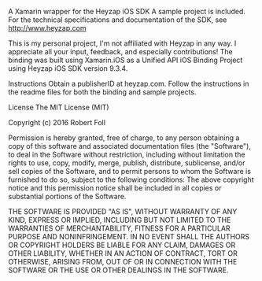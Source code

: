 A Xamarin wrapper for the Heyzap iOS SDK
A sample project is included. For the technical specifications and documentation of the SDK, see http://www.heyzap.com

This is my personal project, I'm not affiliated with Heyzap in any way. I appreciate all your input, feedback, and especially contributions! The binding was built using Xamarin.iOS as a Unified API iOS Binding Project using Heyzap iOS SDK version 9.3.4.

Instructions
Obtain a publisherID at heyzap.com.
Follow the instructions in the readme files for both the binding and sample projects.  

License
The MIT License (MIT)

Copyright (c) 2016 Robert Foll

Permission is hereby granted, free of charge, to any person obtaining a copy of this software and associated documentation files (the "Software"), to deal in the Software without restriction, including without limitation the rights to use, copy, modify, merge, publish, distribute, sublicense, and/or sell copies of the Software, and to permit persons to whom the Software is furnished to do so, subject to the following conditions: The above copyright notice and this permission notice shall be included in all copies or substantial portions of the Software.

THE SOFTWARE IS PROVIDED "AS IS", WITHOUT WARRANTY OF ANY KIND, EXPRESS OR IMPLIED, INCLUDING BUT NOT LIMITED TO THE WARRANTIES OF MERCHANTABILITY, FITNESS FOR A PARTICULAR PURPOSE AND NONINFRINGEMENT. IN NO EVENT SHALL THE AUTHORS OR COPYRIGHT HOLDERS BE LIABLE FOR ANY CLAIM, DAMAGES OR OTHER LIABILITY, WHETHER IN AN ACTION OF CONTRACT, TORT OR OTHERWISE, ARISING FROM, OUT OF OR IN CONNECTION WITH THE SOFTWARE OR THE USE OR OTHER DEALINGS IN THE SOFTWARE.
